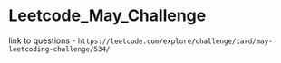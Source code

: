 # Leetcode_May_Challenge

link to questions - `https://leetcode.com/explore/challenge/card/may-leetcoding-challenge/534/`
